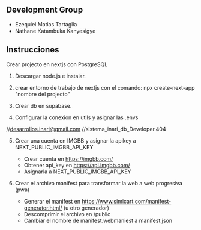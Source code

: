 ## Development Group

- Ezequiel Matias Tartaglia
- Nathane Katambuka Kanyesigye

## Instrucciones

Crear projecto en nextjs con PostgreSQL

1) Descargar node.js e instalar.

2) crear entorno de trabajo de nextjs con el comando:  npx create-next-app "nombre del projecto"

3) Crear db en supabase.

4) Configurar la conexion en utils y asignar las .envs

//desarrollos.inari@gmail.com
//sistema_inari_db_Developer.404

5) Crear una cuenta en IMGBB y asignar la apikey a NEXT_PUBLIC_IMGBB_API_KEY
    - Crear cuenta en https://imgbb.com/
    - Obtener api_key en https://api.imgbb.com/
    - Asignarla a NEXT_PUBLIC_IMGBB_API_KEY

6) Crear el archivo manifest para transformar la web a web progresiva (pwa) 
    - Generar el manifest en https://www.simicart.com/manifest-generator.html/ (u otro generador)
    - Descomprimir el archivo en /public
    - Cambiar el nombre de manifest.webmaniest a manifest.json
